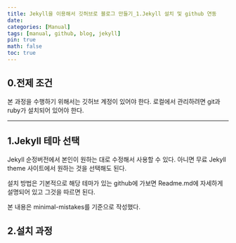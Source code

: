 ```yaml
---
title: Jekyll을 이용해서 깃허브로 블로그 만들기_1.Jekyll 설치 및 github 연동
date: 
categories: [Manual]
tags: [manual, github, blog, jekyll]
pin: true
math: false
toc: true
---
```


## __0.전제 조건__

본 과정을 수행하기 위해서는 깃허브 계정이 있어야 한다. 로컬에서 관리하려면 git과 ruby가 설치되어 있어야 한다.

***

## __1.Jekyll 테마 선택__

Jekyll 순정버전에서 본인이 원하는 대로 수정해서 사용할 수 있다. 아니면 무료 Jekyll theme 사이트에서 원하는 것을 선택해도 된다.

설치 방법은 기본적으로 해당 테마가 있는 github에 가보면 Readme.md에 자세하게 설명되어 있고 그것을 따르면 된다.

본 내용은 minimal-mistakes를 기준으로 작성했다.

## __2.설치 과정__

